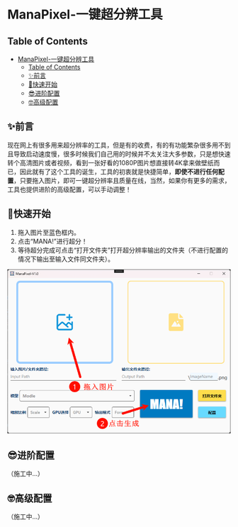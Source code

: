 # ManaPixel-一键超分辨工具

## Table of Contents
- [ManaPixel-一键超分辨工具](#manapixel-一键超分辨工具)
  - [Table of Contents](#table-of-contents)
  - [✨前言](#前言)
  - [🚀快速开始](#快速开始)
  - [😎进阶配置](#进阶配置)
  - [🤓高级配置](#高级配置)


## ✨前言
现在网上有很多用来超分辨率的工具，但是有的收费，有的有功能繁杂很多用不到且导致启动速度慢，很多时候我们自己用的时候并不太关注大多参数，只是想快速转个高清图片或者视频，看到一张好看的1080P图片想直接转4K拿来做壁纸而已，因此就有了这个工具的诞生，工具的初衷就是快捷简单，**即使不进行任何配置**，只要拖入图片，即可一键超分辨率且质量在线，当然，如果你有更多的需求，工具也提供进阶的高级配置，可以手动调整！    

## 🚀快速开始
1. 拖入图片至蓝色框内。    
2. 点击“MANA!”进行超分！    
3. 等待超分完成可点击“打开文件夹”打开超分辨率输出的文件夹（不进行配置的情况下输出至输入文件同文件夹）。   
    
    

![](https://raw.githubusercontent.com/isNineSun/img_repository/main/PixPin_2024-01-25_23-42-47.png)    

## 😎进阶配置
（施工中...）

## 🤓高级配置
（施工中...）
